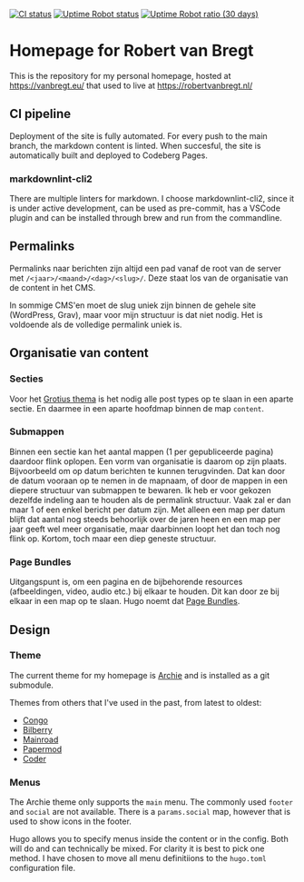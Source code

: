 [![CI status](https://ci.codeberg.org/api/badges/13532/status.svg)](https://ci.codeberg.org/repos/13532)
[![Uptime Robot status](https://img.shields.io/uptimerobot/status/m788109163-4ff579b3c43afde55d7be936)](https://stats.uptimerobot.com/9987YCk75y/778967457)
[![Uptime Robot ratio (30 days)](https://img.shields.io/uptimerobot/ratio/m788109163-4ff579b3c43afde55d7be936)](https://stats.uptimerobot.com/9987YCk75y/778967457)

# Homepage for Robert van Bregt

This is the repository for my personal homepage, hosted at https://vanbregt.eu/ that used to live at https://robertvanbregt.nl/

## CI pipeline

Deployment of the site is fully automated. For every push to the main branch, the markdown content is linted. When succesful, the site is automatically built and deployed to Codeberg Pages.

### markdownlint-cli2

There are multiple linters for markdown. I choose markdownlint-cli2, since it is under active development, can be used as pre-commit, has a VSCode plugin and can be installed through brew and run from the commandline.

## Permalinks

Permalinks naar berichten zijn altijd een pad vanaf de root van de server met `/<jaar>/<maand>/<dag>/<slug>/`. Deze staat los van de organisatie van de content in het CMS.

In sommige CMS'en moet de slug uniek zijn binnen de gehele site (WordPress, Grav), maar voor mijn structuur is dat niet nodig. Het is voldoende als de volledige permalink uniek is.

## Organisatie van content

### Secties

Voor het [Grotius thema](https://vanbregt.eu/hugo-grotius) is het nodig alle post types op te slaan in een aparte sectie.
En daarmee in een aparte hoofdmap binnen de map `content`.

### Submappen

Binnen een sectie kan het aantal mappen (1 per gepubliceerde pagina) daardoor flink oplopen.
Een vorm van organisatie is daarom op zijn plaats.
Bijvoorbeeld om op datum berichten te kunnen terugvinden.
Dat kan door de datum vooraan op te nemen in de mapnaam, of door de mappen in een diepere structuur van submappen te bewaren.
Ik heb er voor gekozen dezelfde indeling aan te houden als de permalink structuur.
Vaak zal er dan maar 1 of een enkel bericht per datum zijn.
Met alleen een map per datum blijft dat aantal nog steeds behoorlijk over de jaren heen en een map per jaar geeft wel meer organisatie, maar daarbinnen loopt het dan toch nog flink op. Kortom, toch maar een diep geneste structuur.

### Page Bundles

Uitgangspunt is, om een pagina en de bijbehorende resources (afbeeldingen, video, audio etc.) bij elkaar te houden. Dit kan door ze bij elkaar in een map op te slaan. Hugo noemt dat [Page Bundles](https://gohugo.io/content-management/organization/#page-bundles).

## Design

### Theme

The current theme for my homepage is [Archie](https://github.com/athul/archie) and is installed as a git submodule.

Themes from others that I've used in the past, from latest to oldest:

- [Congo](https://github.com/jpanther/Congo)
- [Bilberry](https://themes.gohugo.io/themes/bilberry-hugo-theme/)
- [Mainroad](https://github.com/Vimux/Mainroad)
- [Papermod](https://github.com/adityatelange/hugo-PaperMod)
- [Coder](https://github.com/luizdepra/hugo-coder)

### Menus

The Archie theme only supports the `main` menu. The commonly used `footer` and `social` are not available. There is a `params.social` map, however that is used to show icons in the footer.

Hugo allows you to specify menus inside the content or in the config. Both will do and can technically be mixed. For clarity it is best to pick one method. I have chosen to move all menu definitiions to the `hugo.toml` configuration file.
